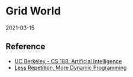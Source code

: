 # Grid World

2021-03-15

## Reference

- [UC Berkeley - CS 188: Artificial Intelligence](https://inst.eecs.berkeley.edu/~cs188/fa18/assets/slides/lec8/FA18_cs188_lecture8_MDPs_I_1pp.pdf)
- [Less Repetition, More Dynamic Programming](https://medium.com/basecs/less-repetition-more-dynamic-programming-43d29830a630)

